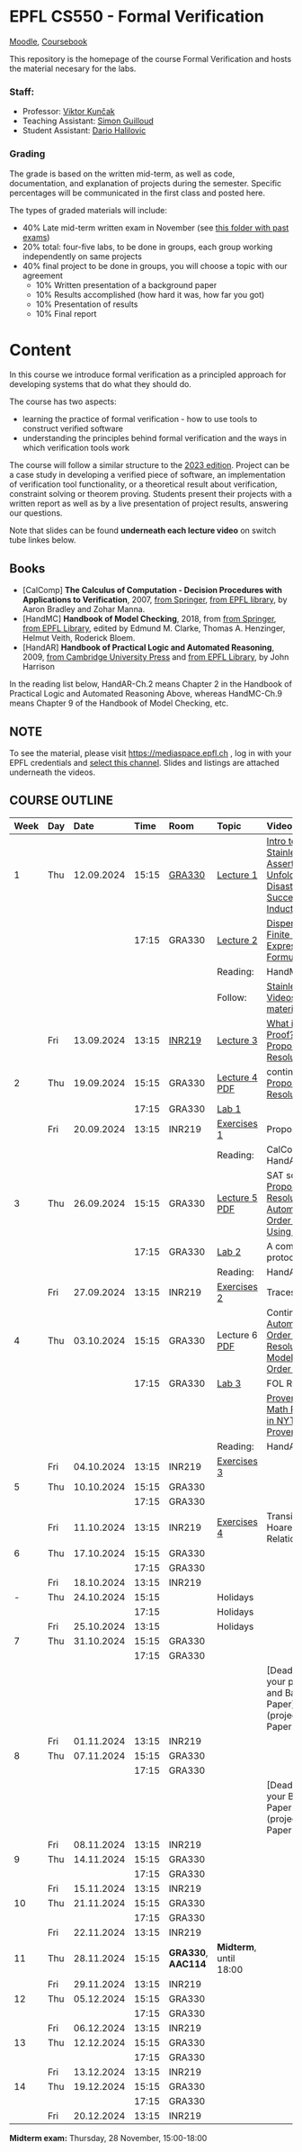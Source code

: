 # EPFL CS550 - Formal Verification

[Moodle](https://moodle.epfl.ch/course/view.php?id=13051), [Coursebook](https://edu.epfl.ch/coursebook/en/formal-verification-CS-550?cb_cycle=bama_cyclemaster&cb_section=in)

This  repository is the homepage of the course Formal Verification and hosts the material necesary for the labs.

### Staff:

- Professor: [Viktor Kunčak](https://people.epfl.ch/viktor.kuncak)
- Teaching Assistant: [Simon Guilloud](https://people.epfl.ch/simon.guilloud)
- Student Assistant: [Dario Halilovic](https://people.epfl.ch/dario.halilovic)

### Grading

The grade is based on the written mid-term, as well as code, documentation, and explanation of projects during the semester. Specific percentages will be communicated in the first class and posted here.

The types of graded materials will include:

- 40% Late mid-term written exam in November (see [this folder with past exams](past-exams/))
- 20% total: four-five labs, to be done in groups, each group working independently on same projects
- 40% final project to be done in groups, you will choose a topic with our agreement
    - 10% Written presentation of a background paper 
    - 10% Results accomplished (how hard it was, how far you got)
    - 10% Presentation of results
    - 10% Final report

# Content

In this course we introduce formal verification as a principled approach for developing systems that do what they should do.

The course has two aspects:
- learning the practice of formal verification - how to use tools to construct verified software
- understanding the principles behind formal verification and the ways in which verification tools work

The course will follow a similar structure to the [2023 edition](https://gitlab.epfl.ch/lara/cs550/-/tree/2023?ref_type=heads). Project can be a case study in developing a verified piece of software, an implementation of verification tool functionality, or a theoretical result about verification, constraint solving or theorem proving. Students present their projects with a written report as well as by a live presentation of project results, answering our questions.

Note that slides can be found **underneath each lecture video** on switch tube linkes below. 

## Books

* [CalComp] **The Calculus of Computation - Decision Procedures with Applications to Verification**, 2007, [from Springer](https://doi.org/10.1007/978-3-540-74113-8), [from EPFL library](https://www.epfl.ch/campus/library/beast/?isbn=9783540741138), by Aaron Bradley and Zohar Manna.
* [HandMC] **Handbook of Model Checking**, 2018, from [from Springer](https://link.springer.com/book/10.1007/978-3-319-10575-8), [from EPFL Library](https://library.epfl.ch/en/beast?isbn=9783319105758), edited by Edmund M. Clarke, Thomas A. Henzinger, Helmut Veith, Roderick Bloem.
* [HandAR] **Handbook of Practical Logic and Automated Reasoning**, 2009, [from Cambridge University Press](https://doi.org/10.1017/CBO9780511576430) and [from EPFL Library](https://library.epfl.ch/en/beast?isbn=9786612058776), by John Harrison

In the reading list below, HandAR-Ch.2 means Chapter 2 in the Handbook of Practical Logic and Automated Reasoning Above, whereas HandMC-Ch.9 means Chapter 9 of the Handbook of Model Checking, etc.

## NOTE

To see the material, please visit https://mediaspace.epfl.ch , log in with your EPFL credentials and 
[select this channel](https://mediaspace.epfl.ch/channel/CS-550+Formal+Verification/30542). Slides and listings are attached underneath the videos.

## COURSE OUTLINE 


| Week | Day | Date       | Time  | Room   | Topic                           | Videos & Slides              |
| :--  | :-- | :--        | :--   | :--    | :--                             | :--                          |
| 1    | Thu | 12.09.2024 | 15:15 | [GRA330](https://plan.epfl.ch/?room==GR%20A3%2030) | [Lecture 1](https://mediaspace.epfl.ch/playlist/dedicated/30542/0_vw42tr2d/0_3z52dv8y) | [Intro to FV](https://mediaspace.epfl.ch/media/01-01%2C+What+is+Formal+VerificationF/0_3z52dv8y/30542), [Intro to Stainless](https://mediaspace.epfl.ch/media/01-02%2C+First+Steps+with+Stainless/0_tghlsgep/30542), [Auxiliary Assertions](https://mediaspace.epfl.ch/media/01-03%2C+Auxiliary+Assertions+in+Stainless/0_54yx91xi/30542), [Unfolding](https://mediaspace.epfl.ch/media/01-04%2C+Unfolding+recursive+functions+in+Stainless/0_4byxmv9i/30542), [Disasters, Successes, and Inductive Invariants](https://mediaspace.epfl.ch/media/01-05%2C+Disasters%2C+Successes%2C+and+Inductive+Invariants/0_fei98b8f) |
|      |     |           | 17:15 | GRA330 | [Lecture 2](https://mediaspace.epfl.ch/playlist/dedicated/30542/0_b3ga55fo/0_omextd9i)                       | [Dispenser Example](https://mediaspace.epfl.ch/media/02-01%2C+Dispenser+Example+of+Finite+System/0_omextd9i), [Finite Systems Expressed with Formulas](https://mediaspace.epfl.ch/media/02-02%2C+Finite+Systems+Expressed+with+Formulas/0_8a6q0uve) |
|      |     |            |   |   | Reading:                       | HandMC-Ch.10  |
|      |     |            |   |   | Follow:                        | [Stainless Tutorial Videos](https://mediaspace.epfl.ch/playlist/dedicated/30542/0_t2ld6vzn/0_azxgetu9) and [materials](https://epfl-lara.github.io/asplos2022tutorial/)  |
|      | Fri | 13.09.2024 | 13:15 | [INR219](https://plan.epfl.ch/?room==INR%20219) | [Lecture 3](https://mediaspace.epfl.ch/playlist/dedicated/30542/0_thr9uebs/0_tv48ew7w)                       | [What is a Formal Proof?](https://mediaspace.epfl.ch/playlist/dedicated/30542/0_thr9uebs/0_tv48ew7w) and [Propositional Resolution](https://mediaspace.epfl.ch/playlist/dedicated/30542/0_thr9uebs/0_lovmc46b) |
| 2    | Thu | 19.09.2024 | 15:15 | GRA330 | [Lecture 4](https://mediaspace.epfl.ch/playlist/dedicated/30542/0_1c4580tg/0_lovmc46b) [PDF](lectures/prop-resolution.pdf) | continue [Propositional Resolution](https://mediaspace.epfl.ch/playlist/dedicated/30542/0_thr9uebs/0_lovmc46b) |
|      |     |            | 17:15 | GRA330 | [Lab 1](labs/lab1/README.md) | |
|      | Fri | 20.09.2024 | 13:15 | INR219 | [Exercises 1](exercises/Exercises1) | Propositional Logic |
|      |     |            |   |   | Reading:                       | CalComp-Ch.1 ∨ HandAR-Ch.2 |
| 3    | Thu | 26.09.2024 | 15:15 | GRA330 | [Lecture 5](https://mediaspace.epfl.ch/playlist/dedicated/30542/0_x3485b9h/0_hmbkv363) [PDF](lectures/fol.pdf) | SAT solving from [Propositional Resolution](https://mediaspace.epfl.ch/playlist/dedicated/30542/0_thr9uebs/0_lovmc46b). Start [Automating First-Order Logic Proofs Using Resolution ](https://mediaspace.epfl.ch/media/06-01%2C%20Automating%20First-Order%20Logic%20Proofs%20Using%20Resolution/0_hmbkv363) |
|      |     |            | 17:15 | GRA330 | [Lab 2](labs/lab2/README.md) | A communication protocol in Stainless |
|      |     |            |       |        | Reading:   | HandAR-Ch.3 |
|      | Fri | 27.09.2024 | 13:15 | INR219 | [Exercises 2](exercises/Exercises2) | Traces, SAT, models |
| 4    | Thu | 03.10.2024 | 15:15 | GRA330 | Lecture 6 [PDF](lectures/TermModels.pdf) | Continue [Automating First-Order Logic using Resolution](https://mediaspace.epfl.ch/media/06-01%2C%20Automating%20First-Order%20Logic%20Proofs%20Using%20Resolution/0_hmbkv363). [Term Models for First-Order Logic](https://mediaspace.epfl.ch/media/06-03+Term+Models+for+First-Order+Logic/0_jnuljf9n/30542)
|      |     |            | 17:15 | GRA330 | [Lab 3](labs/lab3/README.md) | FOL Resolution |
|      |     |            |       |        |                                 | [Provers Proved New Math Results](https://www.mcs.anl.gov/research/projects/AR/new_results/) ([also in NYT](https://archive.nytimes.com/www.nytimes.com/library/cyber/week/1210math.html)), [SPASS Prover on The Web](https://webspass.spass-prover.org/) |
|      |     |            |       |        | Reading:   | HandAR-Ch.3 |
|      | Fri | 04.10.2024 | 13:15 | INR219 | [Exercises 3](exercises/Exercises3) |            |
| 5    | Thu | 10.10.2024 | 15:15 | GRA330 | | | 
|      |     |            | 17:15 | GRA330 | | |
|      | Fri | 11.10.2024 | 13:15 | INR219 | [Exercises 4](exercises/Exercises4) | Transition Systems, Hoare Logic, Relations |
| 6    | Thu | 17.10.2024 | 15:15 | GRA330 | | |
|      |     |            | 17:15 | GRA330 | | |
|      | Fri | 18.10.2024 | 13:15 | INR219 | | |
| -    | Thu | 24.10.2024 | 15:15 |        | Holidays | |
|      |     |            | 17:15 |        | Holidays | |
|      | Fri | 25.10.2024 | 13:15 |        | Holidays | |
| 7    | Thu | 31.10.2024 | 15:15 | GRA330 | | |
|      |     |            | 17:15 | GRA330 | | |
|      |     |            |       |        | | [Deadline to pick your project topic and Background Paper](project/Background Paper Review.md) |
|      | Fri | 01.11.2024 | 13:15 | INR219 | | |
| 8    | Thu | 07.11.2024 | 15:15 | GRA330 | | |
|      |     |            | 17:15 | GRA330 | | |
|      |     |            |       |        | | [Deadline to write your Background Paper Review](project/Background Paper Review.md) |
|      | Fri | 08.11.2024 | 13:15 | INR219 | | |
| 9    | Thu | 14.11.2024 | 15:15 | GRA330 | | |
|      |     |            | 17:15 | GRA330 | | |
|      | Fri | 15.11.2024 | 13:15 | INR219 | | |
| 10   | Thu | 21.11.2024 | 15:15 | GRA330 | | |
|      |     |            | 17:15 | GRA330 | | |
|      | Fri | 22.11.2024 | 13:15 | INR219 | | |
| 11   | Thu | 28.11.2024 | 15:15 | **GRA330**, **AAC114** | **Midterm**, until 18:00 | |
|      | Fri | 29.11.2024 | 13:15 | INR219 | | |
| 12   | Thu | 05.12.2024 | 15:15 | GRA330 | | |
|      |     |            | 17:15 | GRA330 | | |
|      | Fri | 06.12.2024 | 13:15 | INR219 | | |
| 13   | Thu | 12.12.2024 | 15:15 | GRA330 | | |
|      |     |            | 17:15 | GRA330 | | |
|      | Fri | 13.12.2024 | 13:15 | INR219 | | |
| 14   | Thu | 19.12.2024 | 15:15 | GRA330 | | |
|      |     |            | 17:15 | GRA330 | | |
|      | Fri | 20.12.2024 | 13:15 | INR219 | | |

**Midterm exam:** Thursday, 28 November, 15:00-18:00
